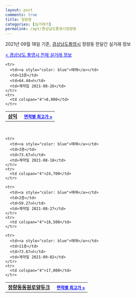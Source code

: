 ```yaml
---
layout: post
comments: true
title: 정량동
categories: [실거래가]
permalink: /apt/경상남도통영시정량동
---
```


2021년 09월 18일 기준, <a href="/apt/경상남도통영시">경상남도통영시</a> 정량동 한달간 실거래 정보

<a style="color: blue;" href="/apt/경상남도통영시">< 경상남도 통영시 전체 실거래 정보</a>
<!---- start ---->
<table>
  <tr>
    <td colspan="4" style="font-weight: bold;"><a href="/apt/경상남도통영시정량동삼익">삼익</a> &nbsp;&nbsp;&nbsp; <a style="color: blue; font-size: smaller;" href="/apt/경상남도통영시정량동삼익">면적별 최고가 ></a></td>
  </tr>
    
    <tr>
      <td><a style="color: blue">매매</a></td>
      <td>13층</td>
      <td>64.44㎡</td>
      <td>계약일 2021-08-26</td>
    </tr>
    <tr>
      <td colspan="4">8,000</td>
    </tr>
      
</table>
<br>
<table>
  <tr>
    <td colspan="4" style="font-weight: bold;"><a href="/apt/경상남도통영시정량동정량동동원로얄듀크">정량동동원로얄듀크</a> &nbsp;&nbsp;&nbsp; <a style="color: blue; font-size: smaller;" href="/apt/경상남도통영시정량동정량동동원로얄듀크">면적별 최고가 ></a></td>
  </tr>
    
    <tr>
      <td><a style="color: blue">매매</a></td>
      <td>3층</td>
      <td>73.67㎡</td>
      <td>계약일 2021-08-18</td>
    </tr>
    <tr>
      <td colspan="4">24,700</td>
    </tr>
      
    <tr>
      <td><a style="color: blue">매매</a></td>
      <td>2층</td>
      <td>59.27㎡</td>
      <td>계약일 2021-08-27</td>
    </tr>
    <tr>
      <td colspan="4">18,500</td>
    </tr>
      
    <tr>
      <td><a style="color: blue">매매</a></td>
      <td>11층</td>
      <td>73.67㎡</td>
      <td>계약일 2021-09-02</td>
    </tr>
    <tr>
      <td colspan="4">17,000</td>
    </tr>
      
</table>
<!---- end ---->
    